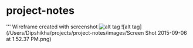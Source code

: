 # project-notes

'''
	Wireframe created with screenshot
	 ![alt tag](http://url/to/img.png)
	![alt tag](/Users/Dipshikha/projects/project-notes/images/Screen Shot 2015-09-06 at 1.52.37 PM.png)
